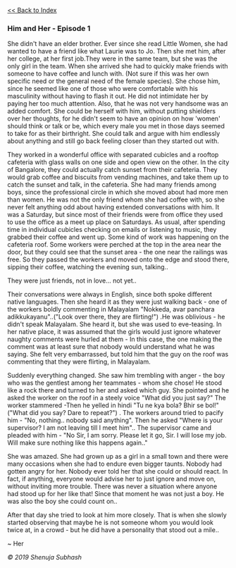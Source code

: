 [<<  Back to Index](index.md)


### Him and Her - Episode 1


She didn't have an elder brother. Ever since she read Little Women, she had wanted to have a friend like what Laurie was to Jo. Then she met him, after her college, at her first job.They were in the same team, but she was the only girl in the team. When she arrived she had to quickly make friends with someone to have coffee and lunch with. (Not sure if this was her own specific need or the general need of the female species). She chose him, since he seemed like one of those who were comfortable with his masculinity without having to flash it out. He did not intimidate her by paying her too much attention. Also, that he was not very handsome was an added comfort.
She could be herself with him, without putting shielders over her thoughts, for he didn't seem to have an opinion on how 'women' should think or talk or be, which every male you met in those days seemed to take for as their birthright. She could talk and argue with him endlessly about anything and still go back feeling closer than they started out with. 

They worked in a wonderful office with separated cubicles and a rooftop cafeteria with glass walls on one side and open view on the other. In the city of Bangalore, they could actually catch sunset from their cafeteria. They would grab coffee and biscuits from vending machines, and take them up to catch the sunset and talk, in the cafeteria. She had many friends among boys, since the professional circle in which she moved about had more men than women. He was not the only friend whom she had coffee with, so she never felt anything odd about having extended conversations with him. It was a Saturday, but since most of their friends were from office they used to use the office as a meet up place on Saturdays. As usual, after spending time in individual cubicles checking on emails or listening to music, they grabbed their coffee and went up. Some kind of work was happening on the cafeteria roof. Some workers were perched at the top in the area near the door, but they could see that the sunset area - the one near the railings was free. So they passed the workers and moved onto the edge and stood there, sipping their coffee, watching the evening sun, talking..

They were just friends, not in love... not yet..

Their conversations were always in English, since both spoke different native languages. Then she heard it as they were just walking back - one of the workers boldly commenting in Malayalam "Nokkeda, avar panchara adikkukayanu"..("Look over there, they are flirting!") .He was oblivious - he didn't speak Malayalam. She heard it, but she was used to eve-teasing. In her native place, it was assumed that the girls would just ignore whatever naughty comments were hurled at them - In this case, the one making the comment was at least sure that nobody would understand what he was saying. She felt very embarrassed, but told him that the guy on the roof was commenting that they were flirting, in Malayalam. 

Suddenly everything changed. She saw him trembling with anger - the boy who was the gentlest among her teammates - whom she chose! He stood like a rock there and turned to her and asked which guy. She pointed and he asked the worker on the roof in a steely voice "What did you just say?" The worker stammered -Then he yelled in hindi "Tu ne kya bola? Bhir se bol!" ("What did you say? Dare to repeat?") . The workers around tried to pacify him -  "No, nothing.. nobody said anything". Then he asked "Where is your supervisor? I am not leaving till I meet him".. The supervisor came and pleaded with him - "No Sir, I am sorry. Please let it go, Sir. I will lose my job. Will make sure nothing like this happens again.."

She was amazed. She had grown up as a girl in a small town and there were many occasions when she had to endure even bigger taunts. Nobody had gotten angry for her. Nobody ever told her that she could or should react. In fact, if anything, everyone would advise her to just ignore and move on, without inviting more trouble. There was never a situation where anyone had stood up for her like that! Since that moment he was not just a boy. He was also the boy she could count on..

After that day she tried to look at him more closely. That is when she slowly started observing that maybe he is not someone whom you would look twice at, in a crowd - but he did have a personality that stood out a mile..

~ Her




_© 2019 Shenuja Subhash_